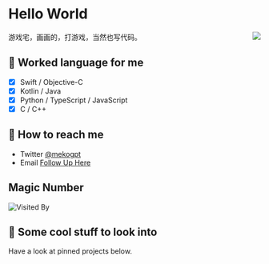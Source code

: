 # Hello World

<img align="right" src="https://github-readme-stats.vercel.app/api?username=mekogpt&show_icons=true&count_private=true&theme=jolly&icon_color=5CBDD8&bg_color=15,123175,5B2749,777777&hide_title=true&hide_border=true">

游戏宅，画画的，打游戏，当然也写代码。

## 💬 Worked language for me

- [x] ⁢⁢⁣⁡Swift / Objective-C
- [x] Kotlin / Java
- [x] ⁢⁣⁡Python / TypeScript / JavaScript
- [x] ⁢⁣⁡C / C++

## 📮 How to reach me

- Twitter [@mekogpt](https://twitter.com/mekogpt)
- Email [Follow Up Here](mailto:mekogpt@gmail.com)

## Magic Number

![Visited By](https://count.getloli.com/get/@mekogpt?theme=gelbooru)

## 👀 Some cool stuff to look into 

Have a look at pinned projects below.


